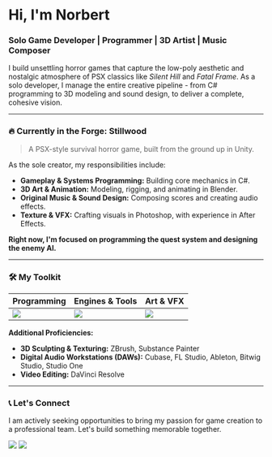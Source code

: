 # Hi, I'm Norbert

### Solo Game Developer | Programmer | 3D Artist | Music Composer

I build unsettling horror games that capture the low-poly aesthetic and nostalgic atmosphere of PSX classics like *Silent Hill* and *Fatal Frame*. As a solo developer, I manage the entire creative pipeline - from C# programming to 3D modeling and sound design, to deliver a complete, cohesive vision.

---

### 🔥 Currently in the Forge: Stillwood

> A PSX-style survival horror game, built from the ground up in Unity.

<a href="https://github.com/norbertnoir/Stillwood">
</a>

As the sole creator, my responsibilities include:
*   **Gameplay & Systems Programming:** Building core mechanics in C#.
*   **3D Art & Animation:** Modeling, rigging, and animating in Blender.
*   **Original Music & Sound Design:** Composing scores and creating audio effects.
*   **Texture & VFX:** Crafting visuals in Photoshop, with experience in After Effects.

**Right now, I'm focused on programming the quest system and designing the enemy AI.**

---
### 🛠️ My Toolkit

| Programming                                        | Engines & Tools                                        | Art & VFX                                                  |
| -------------------------------------------------- | ------------------------------------------------------ | ---------------------------------------------------------- |
| <img src="https://skillicons.dev/icons?i=cs,cpp,c,py,java" /> | <img src="https://skillicons.dev/icons?i=unity,unreal,godot,git" /> | <img src="https://skillicons.dev/icons?i=blender,photoshop,ae" /> |

**Additional Proficiencies:**
*   **3D Sculpting & Texturing:** ZBrush, Substance Painter
*   **Digital Audio Workstations (DAWs):** Cubase, FL Studio, Ableton, Bitwig Studio, Studio One
*   **Video Editing:** DaVinci Resolve

---

### 📞 Let's Connect

I am actively seeking opportunities to bring my passion for game creation to a professional team. Let's build something memorable together.

[<img src="https://skillicons.dev/icons?i=gmail" />](mailto:[norbertwyzykowskii@gmail.com])
[<img src="https://skillicons.dev/icons?i=linkedin" />](https://www.linkedin.com/in/norbert-wyzykowski)
